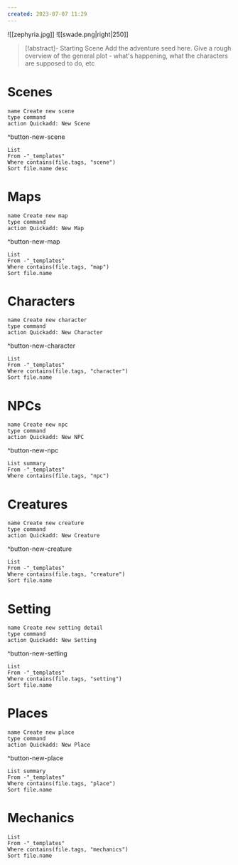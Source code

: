 ```yaml
---
created: 2023-07-07 11:29
---
```

![[zephyria.jpg]]
![[swade.png|right|250]]

> [!abstract]- Starting Scene
> Add the adventure seed here. Give a rough overview of the general plot - what's happening, what the characters are supposed to do, etc

# Scenes
```button
name Create new scene
type command
action Quickadd: New Scene
```
^button-new-scene
```dataview
List
From -"_templates"
Where contains(file.tags, "scene") 
Sort file.name desc
```

# Maps
```button
name Create new map
type command
action Quickadd: New Map
```
^button-new-map
```dataview
List 
From -"_templates"
Where contains(file.tags, "map")
Sort file.name
```

# Characters
```button
name Create new character
type command
action Quickadd: New Character
```
^button-new-character
```dataview
List 
From -"_templates"
Where contains(file.tags, "character")
Sort file.name
```

# NPCs
```button
name Create new npc
type command
action Quickadd: New NPC
```
^button-new-npc
```dataview
List summary
From -"_templates"
Where contains(file.tags, "npc")
```

# Creatures
```button
name Create new creature
type command
action Quickadd: New Creature
```
^button-new-creature
```dataview
List
From -"_templates"
Where contains(file.tags, "creature") 
Sort file.name
```

# Setting
```button
name Create new setting detail
type command
action Quickadd: New Setting
```
^button-new-setting
```dataview
List 
From -"_templates"
Where contains(file.tags, "setting")
Sort file.name
```

# Places
```button
name Create new place
type command
action Quickadd: New Place
```
^button-new-place
```dataview
List summary 
From -"_templates"
Where contains(file.tags, "place")
Sort file.name
```

# Mechanics
```dataview
List
From -"_templates"
Where contains(file.tags, "mechanics") 
Sort file.name
```